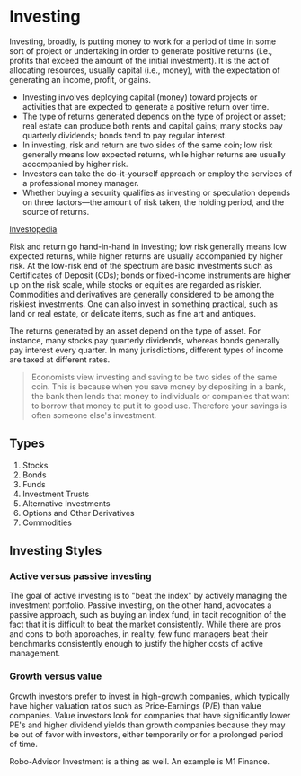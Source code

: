 # Investing

Investing, broadly, is putting money to work for a period of time in some sort of project or undertaking in order to generate positive returns (i.e., profits that exceed the amount of the initial investment). It is the act of allocating resources, usually capital (i.e., money), with the expectation of generating an income, profit, or gains.

* Investing involves deploying capital (money) toward projects or activities that are expected to generate a positive return over time.
* The type of returns generated depends on the type of project or asset; real estate can produce both rents and capital gains; many stocks pay quarterly dividends; bonds tend to pay regular interest.
* In investing, risk and return are two sides of the same coin; low risk generally means low expected returns, while higher returns are usually accompanied by higher risk.
* Investors can take the do-it-yourself approach or employ the services of a professional money manager.
* Whether buying a security qualifies as investing or speculation depends on three factors—the amount of risk taken, the holding period, and the source of returns.

[Investopedia](https://www.investopedia.com/terms/i/investing.asp)

Risk and return go hand-in-hand in investing; low risk generally means low expected returns, while higher returns are usually accompanied by higher risk. At the low-risk end of the spectrum are basic investments such as Certificates of Deposit (CDs); bonds or fixed-income instruments are higher up on the risk scale, while stocks or equities are regarded as riskier. Commodities and derivatives are generally considered to be among the riskiest investments. One can also invest in something practical, such as land or real estate, or delicate items, such as fine art and antiques.

The returns generated by an asset depend on the type of asset. For instance, many stocks pay quarterly dividends, whereas bonds generally pay interest every quarter. In many jurisdictions, different types of income are taxed at different rates.


> Economists view investing and saving to be two sides of the same coin. This is because when you save money by depositing in a bank, the bank then
> lends that money to individuals or companies that want to borrow that money to put it to good use. Therefore your savings is often someone else's 
> investment.

## Types

1. Stocks
2. Bonds
3. Funds
4. Investment Trusts
5. Alternative Investments
6. Options and Other Derivatives
7. Commodities

## Investing Styles

### Active versus passive investing

The goal of active investing is to "beat the index" by actively managing the investment portfolio. Passive investing, on the other hand, advocates a passive approach, such as buying an index fund, in tacit recognition of the fact that it is difficult to beat the market consistently. While there are pros and cons to both approaches, in reality, few fund managers beat their benchmarks consistently enough to justify the higher costs of active management.

### Growth versus value

Growth investors prefer to invest in high-growth companies, which typically have higher valuation ratios such as Price-Earnings (P/E) than value companies. Value investors look for companies that have significantly lower PE's and higher dividend yields than growth companies because they may be out of favor with investors, either temporarily or for a prolonged period of time.

Robo-Advisor Investment is a thing as well. An example is M1 Finance.
